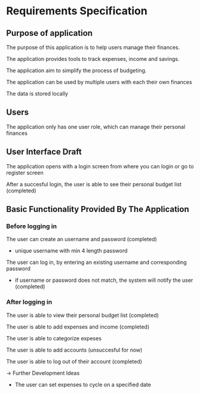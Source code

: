 # Requirements Specification

## Purpose of application

The purpose of this application is to help users manage their finances. 

The application provides tools to track expenses, income and savings.

The application aim to simplify the process of budgeting.

The application can be used by multiple users with each their own finances

The data is stored locally

## Users

The application only has one user role, which can manage their personal finances

## User Interface Draft

The application opens with a login screen from where you can login or go to register screen

After a succesful login, the user is able to see their personal budget list (completed)

## Basic Functionality Provided By The Application

### Before logging in

The user can create an username and password (completed)
- unique username with min 4 length password 

The user can log in, by entering an existing username and corresponding password
- if username or password does not match, the system will notify the user (completed)

### After logging in 

The user is able to view their personal budget list (completed)

The user is able to add expenses and income (completed)

The user is able to categorize expeses

The user is able to add accounts (unsuccesful for now)

The user is able to log out of their account (completed)

-> Further Development Ideas
- The user can set expenses to cycle on a specified date 
